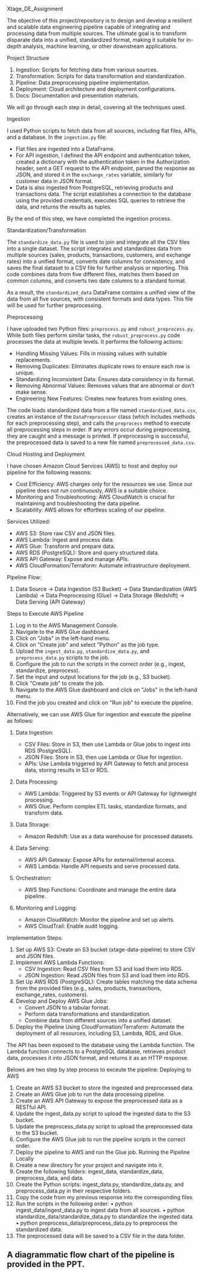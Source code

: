  Xtage_DE_Assignment

The objective of this project/repository is to design and develop a resilient and scalable data engineering pipeline capable of integrating and processing data from multiple sources. The ultimate goal is to transform disparate data into a unified, standardized format, making it suitable for in-depth analysis, machine learning, or other downstream applications.

 Project Structure
1. Ingestion: Scripts for fetching data from various sources.
2. Transformation: Scripts for data transformation and standardization.
3. Pipeline: Data preprocessing pipeline implementation.
4. Deployment: Cloud architecture and deployment configurations.
5. Docs: Documentation and presentation materials.

We will go through each step in detail, covering all the techniques used.

 Ingestion

I used Python scripts to fetch data from all sources, including flat files, APIs, and a database. In the `ingestion.py` file:
- Flat files are ingested into a DataFrame.
- For API ingestion, I defined the API endpoint and authentication token, created a dictionary with the authentication token in the Authorization header, sent a GET request to the API endpoint, parsed the response as JSON, and stored it in the `exchange_rates` variable, similarly for customer data in JSON format.
- Data is also ingested from PostgreSQL, retrieving products and transactions data. The script establishes a connection to the database using the provided credentials, executes SQL queries to retrieve the data, and returns the results as tuples.

By the end of this step, we have completed the ingestion process.

 Standardization/Transformation

The `standardize_data.py` file is used to join and integrate all the CSV files into a single dataset. The script integrates and standardizes data from multiple sources (sales, products, transactions, customers, and exchange rates) into a unified format, converts date columns for consistency, and saves the final dataset to a CSV file for further analysis or reporting. This code combines data from five different files, matches them based on common columns, and converts two date columns to a standard format.

As a result, the `standardized_data` DataFrame contains a unified view of the data from all five sources, with consistent formats and data types. This file will be used for further preprocessing.

 Preprocessing

I have uploaded two Python files: `preprocess.py` and `robust_preprocess.py`. While both files perform similar tasks, the `robust_preprocess.py` code processes the data at multiple levels. It performs the following actions:
- Handling Missing Values: Fills in missing values with suitable replacements.
- Removing Duplicates: Eliminates duplicate rows to ensure each row is unique.
- Standardizing Inconsistent Data: Ensures data consistency in its format.
- Removing Abnormal Values: Removes values that are abnormal or don't make sense.
- Engineering New Features: Creates new features from existing ones.

The code loads standardized data from a file named `standardized_data.csv`, creates an instance of the `DataPreprocessor` class (which includes methods for each preprocessing step), and calls the `preprocess` method to execute all preprocessing steps in order. If any errors occur during preprocessing, they are caught and a message is printed. If preprocessing is successful, the preprocessed data is saved to a new file named `preprocessed_data.csv`.

 Cloud Hosting and Deployment

I have chosen Amazon Cloud Services (AWS) to host and deploy our pipeline for the following reasons:
- Cost Efficiency: AWS charges only for the resources we use. Since our pipeline does not run continuously, AWS is a suitable choice.
- Monitoring and Troubleshooting: AWS CloudWatch is crucial for maintaining and troubleshooting the data pipeline.
- Scalability: AWS allows for effortless scaling of our pipeline.

Services Utilized:
- AWS S3: Store raw CSV and JSON files.
- AWS Lambda: Ingest and process data.
- AWS Glue: Transform and prepare data.
- AWS RDS (PostgreSQL): Store and query structured data.
- AWS API Gateway: Expose and manage APIs.
- AWS CloudFormation/Terraform: Automate infrastructure deployment.

Pipeline Flow:
1. Data Source → Data Ingestion (S3 Bucket) → Data Standardization (AWS Lambda) → Data Preprocessing (Glue) → Data Storage (Redshift) → Data Serving (API Gateway)

 Steps to Execute AWS Pipeline

1. Log in to the AWS Management Console.
2. Navigate to the AWS Glue dashboard.
3. Click on "Jobs" in the left-hand menu.
4. Click on "Create job" and select "Python" as the job type.
5. Upload the `ingest_data.py`, `standardize_data.py`, and `preprocess_data.py` scripts to the job.
6. Configure the job to run the scripts in the correct order (e.g., ingest, standardize, preprocess).
7. Set the input and output locations for the job (e.g., S3 bucket).
8. Click "Create job" to create the job.
9. Navigate to the AWS Glue dashboard and click on "Jobs" in the left-hand menu.
10. Find the job you created and click on "Run job" to execute the pipeline.

Alternatively, we can use AWS Glue for ingestion and execute the pipeline as follows:

1. Data Ingestion:
   - CSV Files: Store in S3, then use Lambda or Glue jobs to ingest into RDS (PostgreSQL).
   - JSON Files: Store in S3, then use Lambda or Glue for ingestion.
   - APIs: Use Lambda triggered by API Gateway to fetch and process data, storing results in S3 or RDS.

2. Data Processing:
   - AWS Lambda: Triggered by S3 events or API Gateway for lightweight processing.
   - AWS Glue: Perform complex ETL tasks, standardize formats, and transform data.

3. Data Storage:
   - Amazon Redshift: Use as a data warehouse for processed datasets.

4. Data Serving:
   - AWS API Gateway: Expose APIs for external/internal access.
   - AWS Lambda: Handle API requests and serve processed data.

5. Orchestration:
   - AWS Step Functions: Coordinate and manage the entire data pipeline.

6. Monitoring and Logging:
   - Amazon CloudWatch: Monitor the pipeline and set up alerts.
   - AWS CloudTrail: Enable audit logging.

Implementation Steps:
1. Set up AWS S3: Create an S3 bucket (xtage-data-pipeline) to store CSV and JSON files.
2. Implement AWS Lambda Functions:
   - CSV Ingestion: Read CSV files from S3 and load them into RDS.
   - JSON Ingestion: Read JSON files from S3 and load them into RDS.
3. Set Up AWS RDS (PostgreSQL): Create tables matching the data schema from the provided files (e.g., sales, products, transactions, exchange_rates, customers).
4. Develop and Deploy AWS Glue Jobs:
   - Convert JSON to a tabular format.
   - Perform data transformations and standardization.
   - Combine data from different sources into a unified dataset.
5. Deploy the Pipeline Using CloudFormation/Terraform: Automate the deployment of all resources, including S3, Lambda, RDS, and Glue.

The API has been exposed to the database using the Lambda function. The Lambda function connects to a PostgreSQL database, retrieves product data, processes it into JSON format, and returns it as an HTTP response.

Belows are two step by step process to exceute the pipeline:
Deploying to AWS
1.	Create an AWS S3 bucket to store the ingested and preprocessed data.
2.	Create an AWS Glue job to run the data processing pipeline.
3.	Create an AWS API Gateway to expose the preprocessed data as a RESTful API.
4.	Update the ingest_data.py script to upload the ingested data to the S3 bucket.
5.	Update the preprocess_data.py script to upload the preprocessed data to the S3 bucket.
6.	Configure the AWS Glue job to run the pipeline scripts in the correct order.
7.	Deploy the pipeline to AWS and run the Glue job.
Running the Pipeline Locally
1.	Create a new directory for your project and navigate into it.
2.	Create the following folders: ingest_data, standardize_data, preprocess_data, and data.
3.	Create the Python scripts: ingest_data.py, standardize_data.py, and preprocess_data.py in their respective folders.
4.	Copy the code from my previous response into the corresponding files.
5.	Run the scripts in the following order:
•	python ingest_data/ingest_data.py to ingest data from all sources.
•	python standardize_data/standardize_data.py to standardize the ingested data.
•	python preprocess_data/preprocess_data.py to preprocess the standardized data.
6.	The preprocessed data will be saved to a CSV file in the data folder.


A diagrammatic flow chart of the pipeline is provided in the PPT.
-------------
